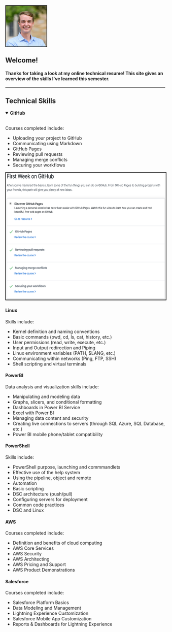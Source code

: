 <img src="samblue.jpg" alt="Sam Trizza Avatar" width="128" height="128" align="center" border="2">
<style>
  img {
  border: 50%;
  }
</style>

<h2>Welcome!</h2>
<h4>Thanks for taking a look at my online technical resume! This site gives an overview of the skills I've learned this semester.</h4>

<hr>

<h2><b>Technical Skills</b></h2>

<details open>
  <summary><b>GitHub</b></summary>
  <br>
  <p>Courses completed include:
  <ul>
    <li>Uploading your project to GitHub</li>
    <li>Communicating using Markdown</li>
    <li>GitHub Pages</li>
    <li>Reviewing pull requests</li>
    <li>Managing merge conflicts</li>
    <li>Securing your workflows</li>
  </ul>
  <img src="github1.png" alt="First Week on GitHub" width="600" height="400" border="2">
  </p>
</details>

<h4><b>Linux</b></h4>
<p>Skills include:
  <ul>
  <li>Kernel definition and naming conventions</li>
  <li>Basic commands (pwd, cd, ls, cat, history, etc.)</li>
  <li>User permissions (read, write, execute, etc.)</li>
  <li>Input and Output redirection and Piping</li>
  <li>Linux environment variables (PATH, $LANG, etc.)</li>
  <li>Communicating within networks (Ping, FTP, SSH)</li>
  <li>Shell scripting and virtual terminals</li>
  </ul>
</p>

<h4><b>PowerBI</b></h4>
<p>Data analysis and visualization skills include:
  <ul>
  <li>Manipulating and modeling data</li>
  <li>Graphs, slicers, and conditional formatting</li>
  <li>Dashboards in Power BI Service</li>
  <li>Excel with Power BI</li>
  <li>Managing data content and security</li>
  <li>Creating live connections to servers (through SQL Azure, SQL Database, etc.)</li>
  <li>Power BI mobile phone/tablet compatibility</li>
  </ul>
</p>

<h4><b>PowerShell</b></h4>
<p>Skills include:
  <ul>
  <li>PowerShell purpose, launching and commmandlets</li>
  <li>Effective use of the help system</li>
  <li>Using the pipeline, object and remote</li>
  <li>Automation</li>
  <li>Basic scripting</li>
  <li>DSC architecture (push/pull)</li>
  <li>Configuring servers for deployment</li>
  <li>Common code practices</li>
  <li>DSC and Linux</li>
  </ul>
</p> 

<h4><b>AWS</b></h4>
<p>Courses completed include:
  <ul>
  <li>Definition and benefits of cloud computing</li>
  <li>AWS Core Services</li>
  <li>AWS Security</li>
  <li>AWS Architecting</li>
  <li>AWS Pricing and Support</li>
  <li>AWS Product Demonstrations</li>
  </ul>
</p> 

<h4><b>Salesforce</b></h4>
<p>Courses completed include:
  <ul>
  <li>Salesforce Platform Basics</li>
  <li>Data Modeling and Management</li>
  <li>Lightning Experience Customization</li>
  <li>Salesforce Mobile App Customization</li>
  <li>Reports & Dashboards for Lightning Experience</li>
  </ul>
</p> 
